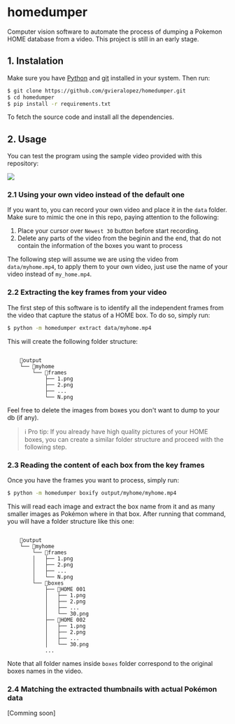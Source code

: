 # homedumper

Computer vision software to automate the process of dumping a Pokemon HOME 
database from a video. This project is still in an early stage. 

## 1. Instalation

Make sure you have [Python](https://www.python.org/downloads/) and 
[git](https://git-scm.com/downloads) installed in your system. Then run:

```bash
$ git clone https://github.com/gvieralopez/homedumper.git
$ cd homedumper
$ pip install -r requirements.txt
```

To fetch the source code and install all the dependencies.

## 2. Usage

You can test the program using the sample video provided with this repository:

![](resources/myhome.gif)

### 2.1 Using your own video instead of the default one

If you want to, you can record your own video and place it in the `data` folder. 
Make sure to mimic the one in this repo, paying attention to the following:

1. Place your cursor over `Newest 30` button before start recording.
2. Delete any parts of the video from the beginin and the end, that do not contain 
the information of the boxes you want to process

The following step will assume we are using the video from `data/myhome.mp4`,
to apply them to your own video, just use the name of your video instead of
`my_home.mp4`.


### 2.2 Extracting the key frames from your video

The first step of this software is to identify all the independent frames from the video
that capture the status of a HOME box. To do so, simply run:

```bash
$ python -m homedumper extract data/myhome.mp4
```

This will create the following folder structure:

```

    📁output                  
    └── 📁myhome          
        └── 📁frames
            ├── 1.png
            ├── 2.png
            ├── ...
            └── N.png
```

Feel free to delete the images from boxes you don't want to dump to your db (if any).

> ℹ️ Pro tip: If you already have high quality pictures of your HOME boxes, you can
> create a similar folder structure and proceed with the following step.


### 2.3 Reading the content of each box from the key frames

Once you have the frames you want to process, simply run:

```bash
$ python -m homedumper boxify output/myhome/myhome.mp4
```

This will read each image and extract the box name from it and as many smaller images
as Pokémon where in that box. After running that command, you will have a folder structure
like this one:

```

    📁output                  
    └── 📁myhome          
        └── 📁frames
        │   ├── 1.png
        │   ├── 2.png
        │   ├── ...
        │   └── N.png
        └── 📁boxes
            ├── 📁HOME 001
            │   ├── 1.png
            │   ├── 2.png
            │   ├── ...
            │   └── 30.png
            ├── 📁HOME 002
            │   ├── 1.png
            │   ├── 2.png
            │   ├── ...
            │   └── 30.png
            ...
```

Note that all folder names inside `boxes` folder correspond to the original boxes names in
the video.


### 2.4 Matching the extracted thumbnails with actual Pokémon data

[Comming soon]
